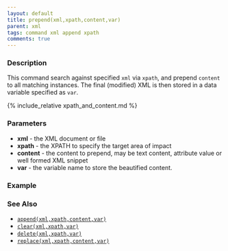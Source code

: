 ```yaml
---
layout: default
title: prepend(xml,xpath,content,var)
parent: xml
tags: command xml append xpath
comments: true
---
```



### Description
This command search against specified `xml` via `xpath`, and prepend `content` to all matching instances. The final 
(modified) XML is then stored in a data variable specified as `var`.

{% include_relative xpath_and_content.md %}


### Parameters
- **xml** - the XML document or file
- **xpath** - the XPATH to specify the target area of impact
- **content** - the content to prepend, may be text content, attribute value or well formed XML snippet
- **var** - the variable name to store the beautified content.


### Example


### See Also
- [`append(xml,xpath,content,var)`](append(xml,xpath,content,var))
- [`clear(xml,xpath,var)`](clear(xml,xpath,var))
- [`delete(xml,xpath,var)`](delete(xml,xpath,var))
- [`replace(xml,xpath,content,var)`](replace(xml,xpath,content,var))
